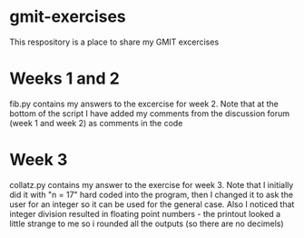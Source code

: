 # gmit-exercises
This respository is a place to share my GMIT excercises
# Weeks 1 and 2
fib.py contains my answers to the excercise for week 2.
Note that at the bottom of the script I have added my comments from the discussion forum (week 1 and week 2) as comments in the code
# Week 3
collatz.py contains my answer to the exercise for week 3.
Note that I initially did it with "n = 17" hard coded into the program, then I changed it to ask the user for an integer so it can be used for the general case.
Also I noticed that integer division resulted in floating point numbers - the printout looked a little strange to me so i rounded all the outputs (so there are no decimels)
